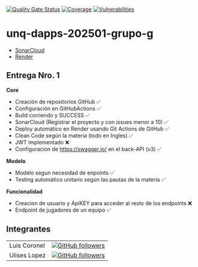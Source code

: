 [![Quality Gate Status](https://sonarcloud.io/api/project_badges/measure?project=luchist_unq-dapps-202501-grupo-g&metric=alert_status)](https://sonarcloud.io/summary/new_code?id=luchist_unq-dapps-202501-grupo-g)
[![Coverage](https://sonarcloud.io/api/project_badges/measure?project=luchist_unq-dapps-202501-grupo-g&metric=coverage)](https://sonarcloud.io/summary/new_code?id=luchist_unq-dapps-202501-grupo-g)
[![Vulnerabilities](https://sonarcloud.io/api/project_badges/measure?project=luchist_unq-dapps-202501-grupo-g&metric=vulnerabilities)](https://sonarcloud.io/summary/new_code?id=luchist_unq-dapps-202501-grupo-g)

# unq-dapps-202501-grupo-g

- [SonarCloud](https://sonarcloud.io/project/overview?id=luchist_unq-dapps-202501-grupo-g)
- [Render](https://unq-dapps-202501-grupo-g.onrender.com)

## Entrega Nro. 1

**Core**

- Creación de repositorios GitHub ✅
- Configuración en GitHubActions ✅
- Build corriendo y SUCCESS ✅
- SonarCloud (Registrar el proyecto y con issues menor a 10) ✅
- Deploy automático en Render usando Git Actions de GitHub ✅
- Clean Code según la materia (todo en Ingles) ✅
- JWT implementado ❌
- Configuracion de https://swagger.io/ en el back-API  (v3) ✅

**Modelo**

- Modelo segun necesidad de enpoints ✅
- Testing automático unitario según las pautas de la materia ✅

**Funcionalidad**

- Creacion de usuario y ApiKEY para acceder al resto de los endpoints ❌
- Endpoint de jugadores de un equipo ✅

## Integrantes

|              |                                                                                                                                              |           
|--------------|:--------------------------------------------------------------------------------------------------------------------------------------------:|
| Luis Coronel |       [![GitHub followers](https://img.shields.io/github/followers/luchist.svg?style=social&label=Follow)](https://github.com/luchist)       |
| Ulises Lopez | [![GitHub followers](https://img.shields.io/github/followers/uliseslopez98.svg?style=social&label=Follow)](https://github.com/uliseslopez98) |